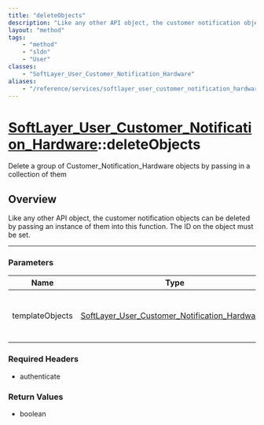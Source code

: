 ```yaml
---
title: "deleteObjects"
description: "Like any other API object, the customer notification objects can be deleted by passing an instance of them into this fun... "
layout: "method"
tags:
    - "method"
    - "sldn"
    - "User"
classes:
    - "SoftLayer_User_Customer_Notification_Hardware"
aliases:
    - "/reference/services/softlayer_user_customer_notification_hardware/deleteObjects"
---
```

# [SoftLayer_User_Customer_Notification_Hardware](/reference/services/SoftLayer_User_Customer_Notification_Hardware)::deleteObjects


Delete a group of Customer_Notification_Hardware objects by passing in a collection of them


## Overview 
Like any other API object, the customer notification objects can be deleted by passing an instance of them into this function.  The ID on the object must be set. 

-----

### Parameters 
|Name | Type | Description |
| --- | --- | --- |
|templateObjects| <a href='/reference/datatypes/SoftLayer_User_Customer_Notification_Hardware'>SoftLayer_User_Customer_Notification_Hardware[] </a>| An array of skeleton SoftLayer_User_Customer_Notification_Hardware objects that you wish to delete. Each object in the array must have at least their id properties defined.|


### Required Headers
* authenticate


### Return Values
* boolean





